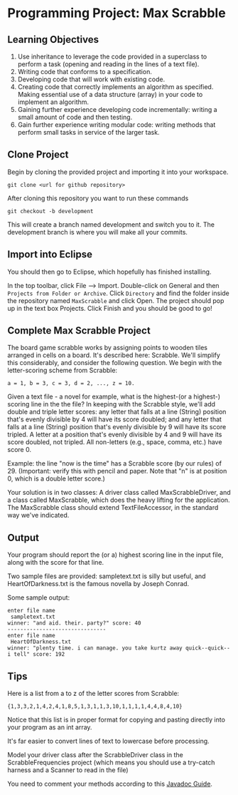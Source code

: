 # Programming Project: Max Scrabble

## Learning Objectives

1. Use inheritance to leverage the code provided in a superclass to perform a task (opening and reading in the lines of a text file).
2. Writing code that conforms to a specification.
3. Developing code that will work with existing code.
4. Creating code that correctly implements an algorithm as specified.
   Making essential use of a data structure (array) in your code to implement an algorithm.
5. Gaining further experience developing code incrementally: writing a small amount of code and then testing.
6. Gain further experience writing modular code: writing methods that perform small tasks in service of the larger task.

## Clone Project

Begin by cloning the provided project and importing it into your workspace.

`git clone <url for github repository>`

After cloning this repository you want to run these commands

`git checkout -b development`

This will create a branch named development and switch you to it. The development branch is where you will make all your commits.

## Import into Eclipse

You should then go to Eclipse, which hopefully has finished installing.

In the top toolbar, click File --> Import. Double-click on General and then `Projects from Folder or Archive`. Click `Directory` and find the folder inside the repository named `MaxScrabble` and click Open. The project should pop up in the text box Projects. Click Finish and you should be good to go!

## Complete Max Scrabble Project

The board game scrabble works by assigning points to wooden tiles arranged in cells on a board. It's described here: Scrabble.
We'll simplify this considerably, and consider the following question. We begin with the letter-scoring scheme from Scrabble:

`a = 1, b = 3, c = 3, d = 2, ..., z = 10.`

Given a text file - a novel for example, what is the highest-(or a highest-) scoring line in the the file? In keeping with the Scrabble style, we'll add double and triple letter scores: any letter that falls at a line (String) position that's evenly divisible by 4 will have its score doubled; and any letter that falls at a line (String) position that's evenly divisible by 9 will have its score tripled. A letter at a position that's evenly divisible by 4 and 9 will have its score doubled, not tripled. All non-letters (e.g., space, comma, etc.) have score 0.

Example: the line "now is the time" has a Scrabble score (by our rules) of 29. (Important: verify this with pencil and paper. Note that "n" is at position 0, which is a double letter score.)

Your solution is in two classes: A driver class called MaxScrabbleDriver, and a class called MaxScrabble, which does the heavy lifting for the application. The MaxScrabble class should extend TextFileAccessor, in the standard way we've indicated.

## Output

Your program should report the (or a) highest scoring line in the input file, along with the score for that line.

Two sample files are provided: sampletext.txt is silly but useful, and HeartOfDarkness.txt is the famous novella by Joseph Conrad.

Some sample output:

```
enter file name
 sampletext.txt
winner: "and aid. their. party?" score: 40
-------------------------------
enter file name
 HeartOfDarkness.txt
winner: "plenty time. i can manage. you take kurtz away quick--quick--i tell" score: 192
```

## Tips

Here is a list from a to z of the letter scores from Scrabble:

```
{1,3,3,2,1,4,2,4,1,8,5,1,3,1,1,3,10,1,1,1,1,4,4,8,4,10}
```

Notice that this list is in proper format for copying and pasting directly into your program as an int array.

It's far easier to convert lines of text to lowercase before processing.

Model your driver class after the ScrabbleDriver class in the ScrabbleFrequencies project (which means you should use a try-catch harness and a Scanner to read in the file)

You need to comment your methods according to this [Javadoc Guide](https://github.com/jd12/liferay-portal/blob/master/readme/ADVANCED_JAVADOC_GUIDELINES.markdown).
